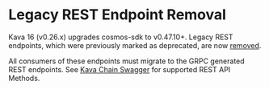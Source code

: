 # Legacy REST Endpoint Removal

Kava 16 (v0.26.x) upgrades cosmos-sdk to v0.47.10+. Legacy REST endpoints, which were previously marked as deprecated, are now [removed](https://github.com/cosmos/cosmos-sdk/blob/v0.47.10/UPGRADING.md#appmodule-interface). 

All consumers of these endpoints must migrate to the GRPC generated REST endpoints. See [Kava Chain Swagger](https://swagger.kava.io/?urls.primaryName=Edge ) for supported REST API Methods. 